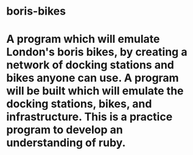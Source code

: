 # boris-bikes
# A program which will emulate London's boris bikes, by creating a network of docking stations and bikes anyone can use. A program will be built which will emulate the docking stations, bikes, and infrastructure. This is a practice program to develop an understanding of ruby.
